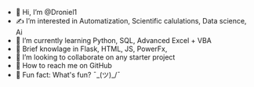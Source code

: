 - 👋 Hi, I’m @Droniel1 
- ✍️ I’m interested in Automatization, Scientific calulations, Data science, Ai
- 🤌 I’m currently learning Python, SQL, Advanced Excel + VBA
- 🤏 Brief knowlage in Flask, HTML, JS, PowerFx, 
- 💞️ I’m looking to collaborate on any starter project
- 🤙 How to reach me on GitHub  
- 🫤 Fun fact: What's fun? ¯\_(ツ)_/¯
